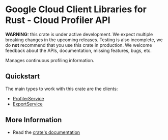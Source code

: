 # Google Cloud Client Libraries for Rust - Cloud Profiler API

<!-- Code generated by sidekick. DO NOT EDIT. -->

**WARNING:** this crate is under active development. We expect multiple breaking
changes in the upcoming releases. Testing is also incomplete, we do **not**
recommend that you use this crate in production. We welcome feedback about the
APIs, documentation, missing features, bugs, etc.

Manages continuous profiling information.

## Quickstart

The main types to work with this crate are the clients:

* [ProfilerService](https://docs.rs/google-cloud-devtools-cloudprofiler-v2/latest/google_cloud_devtools_cloudprofiler_v2/client/struct.ProfilerService.html)
* [ExportService](https://docs.rs/google-cloud-devtools-cloudprofiler-v2/latest/google_cloud_devtools_cloudprofiler_v2/client/struct.ExportService.html)

## More Information

* Read the [crate's documentation](https://docs.rs/google-cloud-devtools-cloudprofiler-v2/latest/google-cloud-devtools-cloudprofiler-v2)
